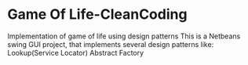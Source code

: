 # Game Of Life-CleanCoding
Implementation of game of life using design patterns
This is a Netbeans swing GUI project, that implements several design patterns like: 
Lookup(Service Locator)
Abstract Factory


